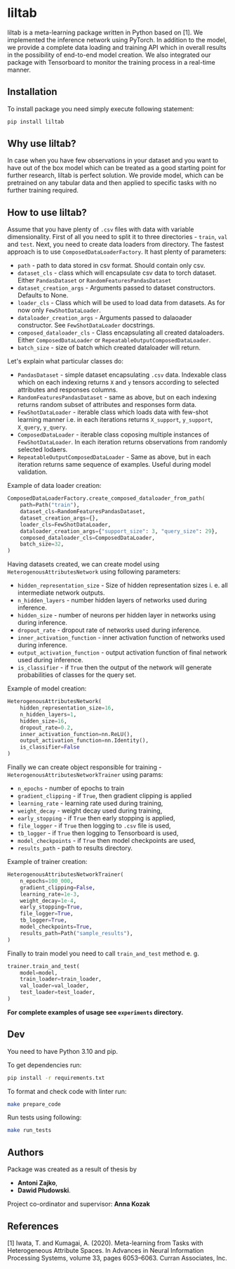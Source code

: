 # liltab
liltab is a meta-learning package written in Python based on [1]. We implemented the inference network using PyTorch. In addition to the model, we provide a complete data loading and training API which in overall results in the possibility of end-to-end model creation. We also integrated our package with Tensorboard to monitor the training process in a real-time manner.

## Installation
To install package you need simply execute following statement:
``` bash
pip install liltab
```

## Why use liltab?
In case when you have few observations in your dataset and you want to have out of the box model which can be treated as a good starting point for further research, liltab is perfect solution. We provide model, which can be pretrained on any tabular data and then applied to specific tasks with no further training required. 

## How to use liltab?
Assume that you have plenty of `.csv` files with data with variable dimensionality. First of all you need to split it to three directories - `train`, `val` and `test`.  Next, you need to create data loaders from directory. The fastest approach is to use `ComposedDataLoaderFactory`. It hast plenty of parameters:
* `path` - path to data stored in csv format. Should contain only csv.
* `dataset_cls` - class which will encapsulate csv data to torch dataset. Either `PandasDataset` or `RandomFeaturesPandasDataset`
* `dataset_creation_args` -  Arguments passed to dataset constructors. Defaults to None.
* `loader_cls` - Class which will be used to load data from datasets. As for now only `FewShotDataLoader`.
* `dataloader_creation_args` - Arguments passed to dalaoader constructor. See `FewShotDataLoader` docstrings.
* `composed_dataloader_cls` - Class encapsulating all created dataloaders. Either `ComposedDataLoader` or `RepeatableOutputComposedDataLoader`.
* `batch_size` - size of batch which created dataloader will return.

Let's explain what particular classes do:
* `PandasDataset` - simple dataset encapsulating `.csv` data. Indexable class which on each indexing returns `X` and `y` tensors according to selected attributes and responses columns.
* `RandomFeaturesPandasDataset` - same as above, but on each indexing returns random subset of attributes and responses form data.
* `FewShotDataLoader` - iterable class which loads data with few-shot learning manner i.e. in each iterations returns `X_support`, `y_support`, `X_query`, `y_query`.
* `ComposedDataLoader` - iterable class coposing multiple instances of `FewShotDataLoader`. In each iteration returns observations from randomly selected lodaers.
* `RepeatableOutputComposedDataLoader` - Same as above, but in each iteration returns same sequence of examples. Useful during model validation.

Example of data loader creation:
``` Python
ComposedDataLoaderFactory.create_composed_dataloader_from_path(
    path=Path("train"),
    dataset_cls=RandomFeaturesPandasDataset,
    dataset_creation_args={},
    loader_cls=FewShotDataLoader,
    dataloader_creation_args={"support_size": 3, "query_size": 29},
    composed_dataloader_cls=ComposedDataLoader,
    batch_size=32,
)
```
Having datasets created, we can create model using `HeterogenousAttributesNetwork` using following parameters:
* `hidden_representation_size` - Size of hidden representation sizes i. e. all intermediate network outputs.
* `n_hidden_layers` - number hidden layers of networks used during inference.
* `hidden_size` - number of neurons per hidden layer in networks using during inference.
* `dropout_rate` - dropout rate of networks used during inference.
* `inner_activation_function` - inner activation function of networks used during inference.
* `output_activation_function` - output activation function of final network used during inference.
* `is_classifier` - if `True` then the output of the network will generate probabilities of classes for the query set.

Example of model creation:
``` Python
HeterogenousAttributesNetwork(
    hidden_representation_size=16,
    n_hidden_layers=1,
    hidden_size=16,
    dropout_rate=0.2,
    inner_activation_function=nn.ReLU(),
    output_activation_function=nn.Identity(),
    is_classifier=False
)
```

Finally we can create object responsible for training - `HeterogenousAttributesNetworkTrainer` using params:
* `n_epochs` - number of epochs to train
* `gradient_clipping` - if `True`, then gradient clipping is applied
* `learning_rate` - learning rate used during training,
* `weight_decay` - weight decay used during training,
* `early_stopping` - if `True` then early stopping is applied,
* `file_logger` - if `True` then logging to `.csv` file is used,
* `tb_logger` - if `True` then logging to Tensorboard is used,
* `model_checkpoints` - if `True` then model checkpoints are used,
* `results_path` - path to results directory.

Example of trainer creation:
``` Python
HeterogenousAttributesNetworkTrainer(
    n_epochs=100_000,
    gradient_clipping=False,
    learning_rate=1e-3,
    weight_decay=1e-4,
    early_stopping=True,
    file_logger=True,
    tb_logger=True,
    model_checkpoints=True,
    results_path=Path("sample_results"),
)
```

Finally to train model you need to call `train_and_test` method e. g.
``` Python
trainer.train_and_test(
    model=model,
    train_loader=train_loader,
    val_loader=val_loader,
    test_loader=test_loader,
)
```

**For complete examples of usage see `experiments` directory.**
## Dev
You need to have Python 3.10 and pip.

To get dependencies run: 
``` bash
pip install -r requirements.txt
```

To format and check code with linter run:
``` bash
make prepare_code
```

Run tests using following: 
``` bash
make run_tests
```

## Authors
Package was created as a result of thesis by
* **Antoni Zajko**,
* **Dawid Płudowski**.

Project co-ordinator and supervisor: **Anna Kozak**
## References
[1] Iwata, T. and Kumagai, A. (2020). Meta-learning from Tasks with
Heterogeneous Attribute Spaces. In Advances in Neural Information Processing Systems,
volume 33, pages 6053–6063. Curran Associates, Inc.
